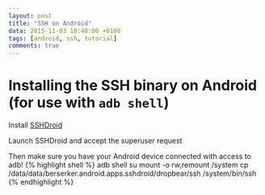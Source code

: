 ```yaml
---
layout: post
title: "SSH on Android"
data: 2015-11-03 10:40:00 +0100
tags: [android, ssh, tutorial]
comments: true
---
```

# Installing the SSH binary on Android (for use with `adb shell`)

Install [SSHDroid](https://play.google.com/store/apps/details?id=berserker.android.apps.sshdroid)

Launch SSHDroid and accept the superuser request

Then make sure you have your Android device connected with access to adb!
{% highlight shell %}
adb shell
su
mount -o rw,remount /system
cp /data/data/berserker.android.apps.sshdroid/dropbear/ssh /system/bin/ssh
{% endhighlight %}
